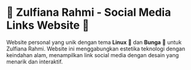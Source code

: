 # 🌸 Zulfiana Rahmi - Social Media Links Website 🐧

Website personal yang unik dengan tema **Linux** 🐧 dan **Bunga** 🌸 untuk Zulfiana Rahmi. Website ini menggabungkan estetika teknologi dengan keindahan alam, menampilkan link social media dengan desain yang menarik dan interaktif.
